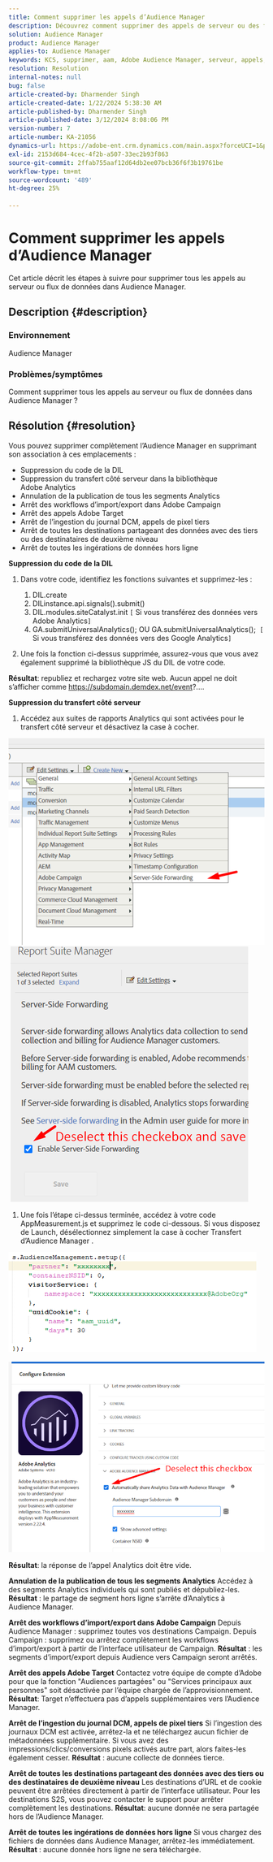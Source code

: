 ```yaml
---
title: Comment supprimer les appels d’Audience Manager
description: Découvrez comment supprimer des appels de serveur ou des flux de données dans les appels d’Audience Manager.
solution: Audience Manager
product: Audience Manager
applies-to: Audience Manager
keywords: KCS, supprimer, aam, Adobe Audience Manager, serveur, appels, appels au serveur, comment
resolution: Resolution
internal-notes: null
bug: false
article-created-by: Dharmender Singh
article-created-date: 1/22/2024 5:38:30 AM
article-published-by: Dharmender Singh
article-published-date: 3/12/2024 8:08:06 PM
version-number: 7
article-number: KA-21056
dynamics-url: https://adobe-ent.crm.dynamics.com/main.aspx?forceUCI=1&pagetype=entityrecord&etn=knowledgearticle&id=42a4f075-e8b8-ee11-a569-6045bd006149
exl-id: 2153d684-4cec-4f2b-a507-33ec2b93f863
source-git-commit: 2ffab755aaf12d64db2ee07bcb36f6f3b19761be
workflow-type: tm+mt
source-wordcount: '489'
ht-degree: 25%

---
```


# Comment supprimer les appels d’Audience Manager


Cet article décrit les étapes à suivre pour supprimer tous les appels au serveur ou flux de données dans Audience Manager.

## Description {#description}


### Environnement

Audience Manager

### Problèmes/symptômes

Comment supprimer tous les appels au serveur ou flux de données dans Audience Manager ?


## Résolution {#resolution}


Vous pouvez supprimer complètement l’Audience Manager en supprimant son association à ces emplacements :

- Suppression du code de la DIL
- Suppression du transfert côté serveur dans la bibliothèque Adobe Analytics
- Annulation de la publication de tous les segments Analytics
- Arrêt des workflows d’import/export dans Adobe Campaign
- Arrêt des appels Adobe Target
- Arrêt de l’ingestion du journal DCM, appels de pixel tiers
- Arrêt de toutes les destinations partageant des données avec des tiers ou des destinataires de deuxième niveau
- Arrêt de toutes les ingérations de données hors ligne




<b>Suppression du code de la DIL</b>

1. Dans votre code, identifiez les fonctions suivantes et supprimez-les :

   1. DIL.create
   2. DILinstance.api.signals().submit()
   3. DIL.modules.siteCatalyst.init `[` Si vous transférez des données vers Adobe Analytics`]`
   4. GA.submitUniversalAnalytics(); OU GA.submitUniversalAnalytics();  `[` Si vous transférez des données vers des Google Analytics`]`
2. Une fois la fonction ci-dessus supprimée, assurez-vous que vous avez également supprimé la bibliothèque JS du DIL de votre code.


<b>Résultat</b>: republiez et rechargez votre site web. Aucun appel ne doit s’afficher comme https://subdomain.demdex.net/event?....



<b>Suppression du transfert côté serveur</b>

1. Accédez aux suites de rapports Analytics qui sont activées pour le transfert côté serveur et désactivez la case à cocher.


![](assets/8a6b5fd5-676c-ed11-9562-6045bd006239.png) ![](assets/8d6b5fd5-676c-ed11-9562-6045bd006239.png)

1. Une fois l’étape ci-dessus terminée, accédez à votre code AppMeasurement.js et supprimez le code ci-dessous. Si vous disposez de Launch, désélectionnez simplement la case à cocher Transfert d’Audience Manager .


![](assets/8c6b5fd5-676c-ed11-9562-6045bd006239.png)             ![](assets/8b6b5fd5-676c-ed11-9562-6045bd006239.png)

<b>Résultat</b>: la réponse de l’appel Analytics doit être vide.

<b>Annulation de la publication de tous les segments Analytics</b>
Accédez à des segments Analytics individuels qui sont publiés et dépubliez-les.
<b>Résultat</b> : le partage de segment hors ligne s’arrête d’Analytics à Audience Manager.

<b>Arrêt des workflows d’import/export dans Adobe Campaign</b>
Depuis Audience Manager : supprimez toutes vos destinations Campaign.
Depuis Campaign : supprimez ou arrêtez complètement les workflows d’import/export à partir de l’interface utilisateur de Campaign.
<b>Résultat</b> : les segments d’import/export depuis Audience vers Campaign seront arrêtés.

<b>Arrêt des appels Adobe Target</b>
Contactez votre équipe de compte d’Adobe pour que la fonction &quot;Audiences partagées&quot; ou &quot;Services principaux aux personnes&quot; soit désactivée par l’équipe chargée de l’approvisionnement.
<b>Résultat</b>: Target n’effectuera pas d’appels supplémentaires vers l’Audience Manager.

<b>Arrêt de l’ingestion du journal DCM, appels de pixel tiers</b>
Si l’ingestion des journaux DCM est activée, arrêtez-la et ne téléchargez aucun fichier de métadonnées supplémentaire.
Si vous avez des impressions/clics/conversions pixels activés autre part, alors faites-les également cesser.
<b>Résultat</b> : aucune collecte de données tierce.

<b>Arrêt de toutes les destinations partageant des données avec des tiers ou des destinataires de deuxième niveau</b>
Les destinations d’URL et de cookie peuvent être arrêtées directement à partir de l’interface utilisateur.
Pour les destinations S2S, vous pouvez contacter le support pour arrêter complètement les destinations.
<b>Résultat</b>: aucune donnée ne sera partagée hors de l’Audience Manager.

<b>Arrêt de toutes les ingérations de données hors ligne</b>
Si vous chargez des fichiers de données dans Audience Manager, arrêtez-les immédiatement.
<b>Résultat</b> : aucune donnée hors ligne ne sera téléchargée.
